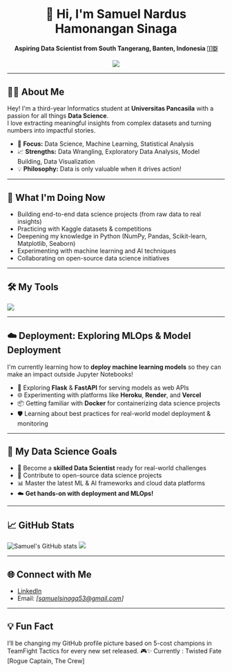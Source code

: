 <h1 align="center">👋 Hi, I'm Samuel Nardus Hamonangan Sinaga</h1>
<h4 align="center">Aspiring Data Scientist from South Tangerang, Banten, Indonesia 🇮🇩</h4>

<p align="center">
  <a href="https://www.linkedin.com/in/samuel-nardus-hamonangan-sinaga-25868928b/" target="_blank">
    <img src="https://img.shields.io/badge/-Connect%20on%20LinkedIn-0077B5?style=flat-square&logo=linkedin&logoColor=white"/>
  </a>
</p>

---

## 🧑‍💻 About Me

Hey! I'm a third-year Informatics student at **Universitas Pancasila** with a passion for all things **Data Science**.  
I love extracting meaningful insights from complex datasets and turning numbers into impactful stories.

- 🔬 **Focus:** Data Science, Machine Learning, Statistical Analysis
- 📈 **Strengths:** Data Wrangling, Exploratory Data Analysis, Model Building, Data Visualization
- 💡 **Philosophy:** Data is only valuable when it drives action!

---

## 🚀 What I'm Doing Now

- Building end-to-end data science projects (from raw data to real insights)
- Practicing with Kaggle datasets & competitions
- Deepening my knowledge in Python (NumPy, Pandas, Scikit-learn, Matplotlib, Seaborn)
- Experimenting with machine learning and AI techniques
- Collaborating on open-source data science initiatives

---

## 🛠️ My Tools

<p align="left">
  <img src="https://skillicons.dev/icons?i=python,js,php,html,css,sql,git,vscode,figma,anaconda" />
</p>

---

## ☁️ Deployment: Exploring MLOps & Model Deployment

I'm currently learning how to **deploy machine learning models** so they can make an impact outside Jupyter Notebooks!

- 🚀 Exploring **Flask** & **FastAPI** for serving models as web APIs
- 🌐 Experimenting with platforms like **Heroku**, **Render**, and **Vercel**
- 📦 Getting familiar with **Docker** for containerizing data science projects
- 🛡️ Learning about best practices for real-world model deployment & monitoring

---

## 🎯 My Data Science Goals

- 🥇 Become a **skilled Data Scientist** ready for real-world challenges
- 🤝 Contribute to open-source data science projects
- 📊 Master the latest ML & AI frameworks and cloud data platforms
- ☁️ **Get hands-on with deployment and MLOps!**

---

## 📈 GitHub Stats

<p align="left">
  <img src="https://github-readme-stats.vercel.app/api?username=itsam77&show_icons=true&theme=radical&hide_border=true" alt="Samuel's GitHub stats" />
  <img src="https://github-readme-stats.vercel.app/api/top-langs/?username=itsam77&layout=compact&theme=radical&hide_border=true" />
</p>

---

## 🌐 Connect with Me

- [LinkedIn](https://www.linkedin.com/in/samuel-nardus-hamonangan-sinaga-25868928b/)
- Email: *[samuelsinaga53@gmail.com]*

---

## 💡 Fun Fact

I’ll be changing my GitHub profile picture based on 5-cost champions in TeamFight Tactics for every new set released. 🎮✨
Currently : Twisted Fate [Rogue Captain, The Crew]



